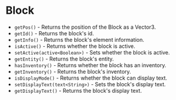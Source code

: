 # Block

- `getPos()` - Returns the position of the Block as a Vector3.
- `getId()` - Returns the block's id.
- `getInfo()` - Returns the block's element information.
- `isActive()` - Returns whether the block is active.
- `setActive(active<Boolean>)` - Sets whether the block is active.
- `getEntity()` - Returns the block's entity.
- `hasInventory()` - Returns whether the block has an inventory.
- `getInventory()` - Returns the block's inventory.
- `isDisplayMode()` - Returns whether the block can display text.
- `setDisplayText(text<String>)` - Sets the block's display text.
- `getDisplayText()` - Returns the block's display text.